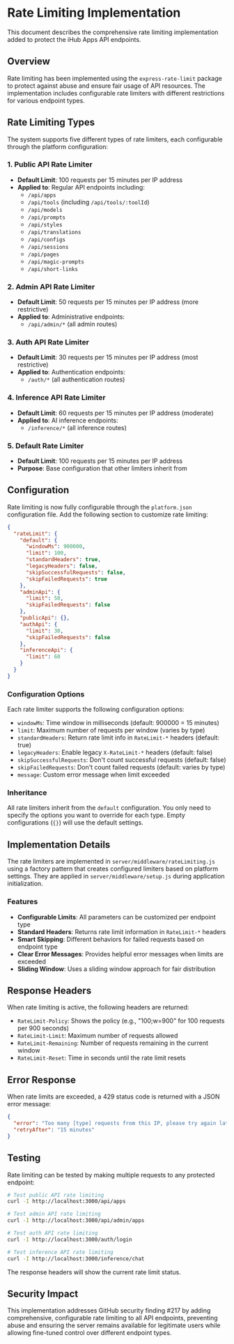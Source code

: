 # Rate Limiting Implementation

This document describes the comprehensive rate limiting implementation added to protect the iHub Apps API endpoints.

## Overview

Rate limiting has been implemented using the `express-rate-limit` package to protect against abuse and ensure fair usage of API resources. The implementation includes configurable rate limiters with different restrictions for various endpoint types.

## Rate Limiting Types

The system supports five different types of rate limiters, each configurable through the platform configuration:

### 1. Public API Rate Limiter
- **Default Limit**: 100 requests per 15 minutes per IP address
- **Applied to**: Regular API endpoints including:
  - `/api/apps`
  - `/api/tools` (including `/api/tools/:toolId`)
  - `/api/models`
  - `/api/prompts`
  - `/api/styles`
  - `/api/translations`
  - `/api/configs`
  - `/api/sessions`
  - `/api/pages`
  - `/api/magic-prompts`
  - `/api/short-links`

### 2. Admin API Rate Limiter
- **Default Limit**: 50 requests per 15 minutes per IP address (more restrictive)
- **Applied to**: Administrative endpoints:
  - `/api/admin/*` (all admin routes)

### 3. Auth API Rate Limiter
- **Default Limit**: 30 requests per 15 minutes per IP address (most restrictive)
- **Applied to**: Authentication endpoints:
  - `/auth/*` (all authentication routes)

### 4. Inference API Rate Limiter
- **Default Limit**: 60 requests per 15 minutes per IP address (moderate)
- **Applied to**: AI inference endpoints:
  - `/inference/*` (all inference routes)

### 5. Default Rate Limiter
- **Default Limit**: 100 requests per 15 minutes per IP address
- **Purpose**: Base configuration that other limiters inherit from

## Configuration

Rate limiting is now fully configurable through the `platform.json` configuration file. Add the following section to customize rate limiting:

```json
{
  "rateLimit": {
    "default": {
      "windowMs": 900000,
      "limit": 100,
      "standardHeaders": true,
      "legacyHeaders": false,
      "skipSuccessfulRequests": false,
      "skipFailedRequests": true
    },
    "adminApi": {
      "limit": 50,
      "skipFailedRequests": false
    },
    "publicApi": {},
    "authApi": {
      "limit": 30,
      "skipFailedRequests": false
    },
    "inferenceApi": {
      "limit": 60
    }
  }
}
```

### Configuration Options

Each rate limiter supports the following configuration options:

- `windowMs`: Time window in milliseconds (default: 900000 = 15 minutes)
- `limit`: Maximum number of requests per window (varies by type)
- `standardHeaders`: Return rate limit info in `RateLimit-*` headers (default: true)
- `legacyHeaders`: Enable legacy `X-RateLimit-*` headers (default: false)
- `skipSuccessfulRequests`: Don't count successful requests (default: false)
- `skipFailedRequests`: Don't count failed requests (default: varies by type)
- `message`: Custom error message when limit exceeded

### Inheritance

All rate limiters inherit from the `default` configuration. You only need to specify the options you want to override for each type. Empty configurations (`{}`) will use the default settings.

## Implementation Details

The rate limiters are implemented in `server/middleware/rateLimiting.js` using a factory pattern that creates configured limiters based on platform settings. They are applied in `server/middleware/setup.js` during application initialization.

### Features
- **Configurable Limits**: All parameters can be customized per endpoint type
- **Standard Headers**: Returns rate limit information in `RateLimit-*` headers
- **Smart Skipping**: Different behaviors for failed requests based on endpoint type
- **Clear Error Messages**: Provides helpful error messages when limits are exceeded
- **Sliding Window**: Uses a sliding window approach for fair distribution

## Response Headers

When rate limiting is active, the following headers are returned:

- `RateLimit-Policy`: Shows the policy (e.g., "100;w=900" for 100 requests per 900 seconds)
- `RateLimit-Limit`: Maximum number of requests allowed
- `RateLimit-Remaining`: Number of requests remaining in the current window
- `RateLimit-Reset`: Time in seconds until the rate limit resets

## Error Response

When rate limits are exceeded, a 429 status code is returned with a JSON error message:

```json
{
  "error": "Too many [type] requests from this IP, please try again later.",
  "retryAfter": "15 minutes"
}
```

## Testing

Rate limiting can be tested by making multiple requests to any protected endpoint:

```bash
# Test public API rate limiting
curl -I http://localhost:3000/api/apps

# Test admin API rate limiting  
curl -I http://localhost:3000/api/admin/apps

# Test auth API rate limiting
curl -I http://localhost:3000/auth/login

# Test inference API rate limiting
curl -I http://localhost:3000/inference/chat
```

The response headers will show the current rate limit status.

## Security Impact

This implementation addresses GitHub security finding #217 by adding comprehensive, configurable rate limiting to all API endpoints, preventing abuse and ensuring the server remains available for legitimate users while allowing fine-tuned control over different endpoint types.